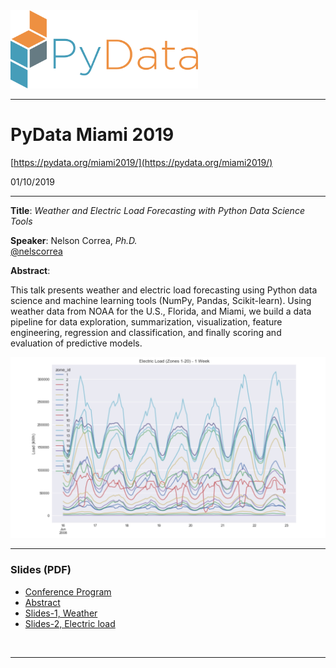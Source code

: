 <img src="./images/pydata_logo.png" alt="PyData logo" width="300">

<hr/>

# PyData Miami 2019
[https://pydata.org/miami2019/](https://pydata.org/miami2019/)

01/10/2019

<hr/> 

**Title**: *Weather and Electric Load Forecasting with Python Data Science Tools*

**Speaker**: Nelson Correa, *Ph.D.* <br/>
[@nelscorrea](https://twitter.com/nelscorrea)

**Abstract**: 

This talk presents weather and electric load forecasting using Python data science and machine learning tools (NumPy, Pandas, Scikit-learn). Using weather data from NOAA for the U.S., Florida, and Miami, we  build a data pipeline for data exploration, summarization, visualization, feature engineering, regression and classification, and finally scoring and evaluation of predictive models.

<img src="./images/pydata_miami2019_el120.jpg" alt="Neural language models" width="700">

<br/>

------------------

### Slides (PDF)

* [Conference Program](https://pydata.org/miami2019/schedule/)
* [Abstract](https://pydata.org/miami2019/schedule/presentation/9/) 
* [Slides-1, Weather](./PyData_WeatherForecasting.pdf)
* [Slides-2, Electric load](./PyData_ElectricLoadForecasting.pdf)

<br/>
<hr/>